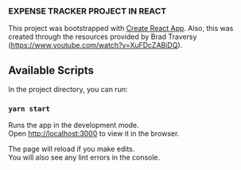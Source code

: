 ### EXPENSE TRACKER PROJECT IN REACT

This project was bootstrapped with [Create React App](https://github.com/facebook/create-react-app).
Also, this was created through the resources provided by Brad Traversy (https://www.youtube.com/watch?v=XuFDcZABiDQ).

## Available Scripts

In the project directory, you can run:

### `yarn start`

Runs the app in the development mode.<br />
Open [http://localhost:3000](http://localhost:3000) to view it in the browser.

The page will reload if you make edits.<br />
You will also see any lint errors in the console.
